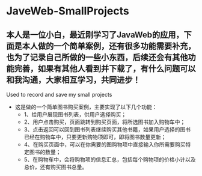 # JaveWeb-SmallProjects
## 本人是一位小白，最近刚学习了JavaWeb的应用，下面是本人做的一个简单案例，还有很多功能需要补充，也为了记录自己所做的一些小东西，后续还会有其他功能完善，如果有其他人看到并下载了，有什么问题可以和我沟通，大家相互学习，共同进步！
Used to record and save my small projects
* 这是做的一个简单图书购买案例，主要实现了以下几个功能：
  * 1、给用户展现图书列表，供用户选择购买；
  * 2、用户点击购买，页面跳转到购买页面，将所选图书加入购物车中；
  * 3、点击返回可以回到图书列表继续购买其他书籍，如果用户选择的图书已经在购物车中，只要更新购物项即可，即将图书数量更新；
  * 4、在购买页面中，可以在你需要的图购物项中直接输入你所需要购买特定图书的数量；
  * 5、在购物车中，会将购物项的信息汇总，包括每个购物项的价格小计以及总价，还有购买图书总量。

